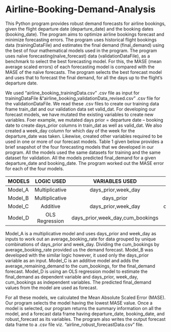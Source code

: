 # Airline-Booking-Demand-Analysis

This Python program provides robust demand forecasts for airline bookings, given the flight departure date (departure_date) and the booking dates (booking_date). The program aims to optimize airline bookings forecast and minimize forecasting errors. The program uses historical flight bookings data (trainingDataFile) and estimates the final demand (final_demand) using the best of four mathematical models used in the program. The program uses naïve forecasting(naïve_forecast) data (validationDataFile), as a benchmark to select the best forecasting model. For this, the MASE (mean average scaled errors) of each forecasting model is compared with the MASE of the naïve forecasts. The program selects the best forecast model and uses that to forecast the final demand, for all the days up to the flight’s departure date.

We used “airline_booking_trainingData.csv” .csv file as input for trainingDataFile &“airline_booking_validationData_revised.csv” .csv file for the validationDataFile. We read these .csv files to create our training data frame train_dat and our validation data set valid_dat. For developing our forecast models, we have mutated the existing variables to create new variables. Foer example, we mutated days prior = departure date – booking date to create days_prior columns in train_dat as well as valid_dat. We also created a week_day column for which day of the week for the departure_date was taken. Likewise, created other variables required to be used in one or more of our forecast models. Table 1 given below provides a brief snapshot of the four forecasting models that we developed in our program. All the models used the same datasets for training and the same dataset for validation. All the models predicted final_demand for a given departure_date and booking_date. The program worked out the MASE error for each of the four models.

| MODELS | LOGIC USED | VARIABLES USED | FORECASTING FORMULA = |
| :---         |     :---:      |     :---:      |        ---: |
| Model_A   | Multiplicative     |days_prior,week_day     |  cum_booking/(average_booking_Rate)           |
| Model_B   | Multiplicative     |days_prior     |  cum_booking/(average_booking_Rate)           |
| Model_C   | Additive     |days_prior,week_day     |  cum_booking+average_remaining_demand           |
| Model_D   | OLS Regression     |days_prior,week_day,cum_bookings      |  predict(final_demand)           |


Model_A is a multiplicative model and uses days_prior and week_day as inputs to work out an average_booking_rate for data grouped by unique combinations of days_prior and week_day. Dividing the cum_bookings by average_booking_rate provided us the demand forecast. Model_B was developed with the similar logic however, it used only the days_prior variable as an input. Model_C is an additive model and adds the average_remaining_demand to the cum_bookings, for the final_demand forecast. Model_D is using an OLS regression model to estimate the final_demand as dependent variable and days_prior, week_day, cum_bookings as independent variables. The predicted final_demand values from the model are used as forecast. 

For all these models, we calculated the Mean Absolute Scaled Error (MASE). Our program selects the model having the lowest MASE value. Once a model is selected, our program returns the summary information on all the model, and a forecast data frame having departure_date, booking_date, and robust_forecast as its variables. The program also writes the output forecast data frame to a .csv file viz. “airline_robust_forecastData.csv” file.

